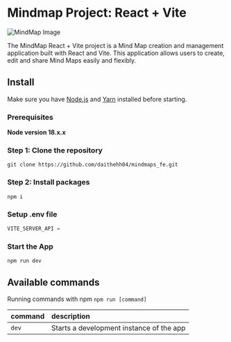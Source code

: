 # Mindmap Project: React + Vite

![MindMap Image](./public/prj-img.png)

The MindMap React + Vite project is a Mind Map creation and management application built with React and Vite. This application allows users to create, edit and share Mind Maps easily and flexibly.

## Install

Make sure you have [Node.js](https://nodejs.org/) and [Yarn](https://yarnpkg.com/) installed before starting.

### Prerequisites

**Node version 18.x.x**

### Step 1: Clone the repository

```shell
git clone https://github.com/daithehh04/mindmaps_fe.git
```

### Step 2: Install packages

```shell
npm i
```

### Setup .env file

```js
VITE_SERVER_API =
```

### Start the App

```shell
npm run dev
```

## Available commands

Running commands with npm `npm run [command]`

| command | description                              |
| :------ | :--------------------------------------- |
| `dev`   | Starts a development instance of the app |
